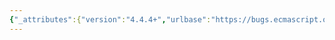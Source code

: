 ```yaml
---
{"_attributes":{"version":"4.4.4+","urlbase":"https://bugs.ecmascript.org/","maintainer":"dherman@mozilla.com"},"bug":{"bug_id":2372,"creation_ts":"2013-12-10 19:28:00 -0800","short_desc":"ambiguous JSON texts","delta_ts":"2013-12-10 20:44:11 -0800","product":"ECMA-404  JSON","component":"1st Edition","version":"unspecified","rep_platform":"All","op_sys":"All","bug_status":"CONFIRMED","priority":"Normal","bug_severity":"normal","everconfirmed":true,"reporter":{"uid":"pfpschneider","name":"Peter F. Patel-Schneider"},"assigned_to":{"uid":"douglas","name":"Douglas Crockford"},"cc":"allen","long_desc":[{"commentid":6912,"comment_count":0,"who":{"uid":"pfpschneider","name":"Peter F. Patel-Schneider"},"bug_when":"2013-12-10 19:28:18 -0800","thetext":"In ECMA-404, 1st edition / October 2013, the JSON text \"\\uD834\\uDD1E\" (a sequence of 14 Unicode code points) represents two different sequences of Unicode code points (strings), namely <D834, DD1E> and <1D11E>.\n\nThis is a bug that should be fixed."}]}}
---
```

